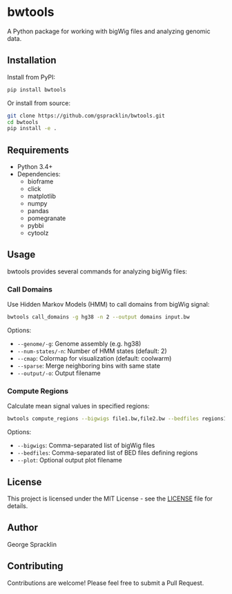# bwtools

A Python package for working with bigWig files and analyzing genomic data.

## Installation

Install from PyPI:
```bash
pip install bwtools
```

Or install from source:
```bash
git clone https://github.com/gspracklin/bwtools.git
cd bwtools
pip install -e .
```

## Requirements

- Python 3.4+
- Dependencies:
  - bioframe
  - click
  - matplotlib 
  - numpy
  - pandas
  - pomegranate
  - pybbi
  - cytoolz

## Usage

bwtools provides several commands for analyzing bigWig files:

### Call Domains

Use Hidden Markov Models (HMM) to call domains from bigWig signal:

```bash
bwtools call_domains -g hg38 -n 2 --output domains input.bw
```

Options:
- `--genome/-g`: Genome assembly (e.g. hg38)
- `--num-states/-n`: Number of HMM states (default: 2)
- `--cmap`: Colormap for visualization (default: coolwarm)
- `--sparse`: Merge neighboring bins with same state
- `--output/-o`: Output filename

### Compute Regions

Calculate mean signal values in specified regions:

```bash
bwtools compute_regions --bigwigs file1.bw,file2.bw --bedfiles regions1.bed,regions2.bed --plot output.png
```

Options:
- `--bigwigs`: Comma-separated list of bigWig files
- `--bedfiles`: Comma-separated list of BED files defining regions
- `--plot`: Optional output plot filename

## License

This project is licensed under the MIT License - see the [LICENSE](LICENSE) file for details.

## Author

George Spracklin

## Contributing

Contributions are welcome! Please feel free to submit a Pull Request.
